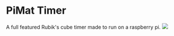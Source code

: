 # PiMat Timer
A full featured Rubik's cube timer made to run on a raspberry pi.
![](https://i.imgur.com/IAsu6mP.jpg)
